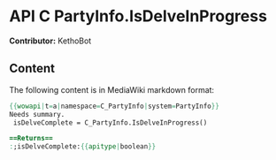 # API C PartyInfo.IsDelveInProgress

**Contributor:** KethoBot

## Content

The following content is in MediaWiki markdown format:

```mediawiki
{{wowapi|t=a|namespace=C_PartyInfo|system=PartyInfo}}
Needs summary.
 isDelveComplete = C_PartyInfo.IsDelveInProgress()

==Returns==
:;isDelveComplete:{{apitype|boolean}}
```
